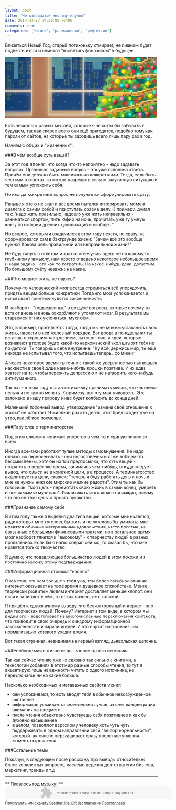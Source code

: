 ```yaml
---
layout: post
title: "Четырнадцатый многому научил"
date: 2014-12-27 14:30:00 +0400
comments: true
categories: ["итоги", "размышления", "рефлексия"]
---
```


Близиться Новый Год, старый потихоньку отмирает, не лишним будет подвести итоги и немного "посветить фонариком" в будущее.

![/images/xmas.gif](/images/xmas.gif)

Есть несколько разных мыслей, которые я не хотел бы забывать в будущем, так как скорее всего они ещё пригодятся, подобно тому как пароли от сайтов, на которые ты заходишь всего лишь пару раз в год.

Начнём с общих и "жизненных".

###В чём вообще суть вещей?

За этот год я понял, что когда что-то непонятно - надо задавать вопросы. Правильно заданный вопрос - это уже половина ответа. Причём они должны быть максимально конкретными. Тогда, если быть честным в ответах, то можно разрешить сильно запутанную ситуацию и тем самым успокоить себя.

Но иногда конкретный вопрос не получается сформулировать сразу.

Раньше я этого не знал и всё время пытался игнорировать момент диалога с самим собой и приступать сразу к делу. К примеру, думал так: "надо жить правильно, надоело уже жить неправильно - заниматься спортом, пить кефир на ночь, прочитать уже ту умную книгу по истории древних цивилизаций и вообще..."

Но вопрос, которым я озадачился в этом году нехотя, не сразу, но сформировался сам в бэкграунде жизни: "Зачем всё это вообще нужно? Какова цель правильной или неправильной жизни?"

Не буду тянуть с ответом и кратко отвечу: мы здесь не по какому-то глубинному замыслу, нам просто отведено некоторое небольшое время и наша задача - его как-то потратить. На какие-нибудь дела, допустим. По большому счёту неважно на какие.

###Что мешает жить, не парясь?

Почему-то человеческий мозг всегда стремиться всё упорядочить, придать вещам больше конкретики. Тогда его мозг успокаивается и испытывает приятное чувство законченности.

И наоборот - "подвешенные" в воздухе вопросы, которые почему-то встают вновь и вновь оскорбляют и утомляют мозг. В результате мы стараемся от них уклоняться, мухлюем.

Это, например, проявляется тогда, когда мы не можем устаканить свою жизнь, навести в ней железный порядок. Вот вроде в понедельник ты встаешь с хорошим настроением, ты полон сил, а идеи, которые возникают в голове будто какой-то наркоманский укол штырят тебя не по-детски. Ты говоришь себе внутренне: "Ну всё, держись мир, ты ещё никогда не испытывал того, что испытаешь теперь...со мной!"

А через некоторое время ты точно с такой же уверенностью пытаешься наскрести в своей душе какие-нибудь крошки позитива. И их едва хватает на то, чтобы пережить депрессию и не натворить чего-нибудь антигуманного.

Так вот - в этом году я стал потихоньку принимать мысль, что человека нельзя и не нужно менять. К примеру, вот эту маятниковость. Это заложено в нашу природу и нас будет колбасить до конца дней.

Маленький побочный вывод: утверждение "измени своё отношение к жизни" не работает. Я миллион раз это делал, этот бред сходит уже на утро, как лёгкое похмелье.

###Пару слов о терминаторстве

Под этим словом я понимаю упорство в чем-то и единую линию во всём.

Иногда все-таки работают тупые методы самовнушения. Не надо, однако, их переоценивать - они недолговечны и даже вобщем-то бессмысленны, хотя бы из той предпосылки, что суть вещей - потратить отведённое время, занимаясь чем-нибудь, откуда следует вывод, что смысл не в конечной цели, а в процессе. А терминаторство акцентирует на цели, скажем: "теперь я буду работать день и ночь и мне не нужны никакие мирские мелкие радости". Этим ты как бы говоришь: "моя цель - перемотать свою жизнь в самый конец, умереть и тем самым отмучиться". Реализовать это в жизни не выйдет, потому что это не твоя цель, а просто лукавство.

###Признание самому себе

В этом году также я выделил два типа вещей, которые мне нравятся, ради которых мне хотелось бы жить и не хотелось бы умирать: мне нравятся обычные материальные удовольствия, часто простые, не связанные с большими финансовыми тратами, но в остальное время мозг наоборот тянется к "высокому" - к творчеству людей в разных проявлениях. Если бы я нагло соврал сейчас, то сказал бы, что мне нравится только творчество.

Я думаю, что подавляющее большинство людей в этом похожи и я постоянно нахожу этому подтверждения. 

###Информационная стрижка "налысо"

Я заметил, что чем больше у тебя ума, тем более пагубное влияние интернет оказывает на твоё время и душевное спокойствие. Менее творчески развитым людям интернет доставляет меньше хлопот: они если и залипают в нём, то не так сильно, не с головой.

Я пришёл к однозначному выводу, что бесконтрольный интернет - зло для творческих людей. Почему? Интернет в том виде, в котором мы видим его - подстёгивает на многочисленные переключения контекста, что приводит в свою очередь к синдрому информационной заспамленности и параличу идей. А это портит настроение...на нормализацию которого уходит время.

Вот такая странная, невидимая на первый взгляд, дьявольская цепочка.

###Необходимая в жизни вещь - чтение одного источника

Так как сейчас чтение уже не связано так сильно с книгами, а технологии добавили в этот мир разные способы чтения, то тут я акцентирую лишь на важности читать с одного источника, не переключаясь ни на какие больше.

Несколько необходимых и мегаважных свойств у книг:

* они успокаивают, то есть вводят тебя в обычное невозбужденное состояние
* информация усваивается значительно лучше, за счет концентрации внимания на предмете
* после чтения объективно чувствуешь себя позитивнее и как бы духовно насыщеннее
* в целом, позволяют взрослому человеку хоть чуть чуть поддерживать в одном направлении свой "вектор нормальности", который так сильно перекашивает сразу после наступления момента взросления

###Остальные темы

Пожалуй, в следующем посте расскажу про выводы относительно более конкретных вопросов, касаемо ведения дел: стратегии бизнеса, маркетинг, тренды и т.д

<hr>
** Писалось под музыку: **
<object width="550" height="42"><param name="movie" value="http://embed.pleer.com/track?id=B4m3a4B4h6ttmB6dz"></param><embed src="http://embed.pleer.com/track?id=B4m3a4B4h6ttmB6dz" type="application/x-shockwave-flash" width="550" height="42"></embed></object> <br> <small>Прослушать или <a href="http://pleer.com/tracks/7749148vFV6" target="_blank">скачать Seether The Gift бесплатно</a> на <a href="http://pleer.com/" target="_blank">Простоплеер</a></small>